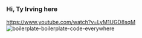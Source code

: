 ### Hi, Ty Irving here
https://www.youtube.com/watch?v=LyM1UGD8sqM
![boilerplate-boilerplate-code-everywhere](https://user-images.githubusercontent.com/55963813/180635027-91b894aa-497f-4897-8d2d-94a198409bf4.jpg)
